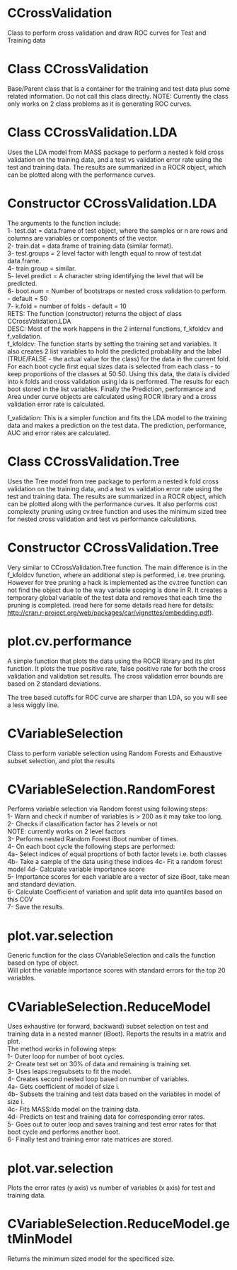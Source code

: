 # CCrossValidation
Class to perform cross validation and draw ROC curves for Test and Training data

# Class CCrossValidation
Base/Parent class that is a container for the training and test data plus some related information. Do not call this class
directly.
NOTE: Currently the class only works on 2 class problems as it is generating ROC curves.

# Class CCrossValidation.LDA
Uses the LDA model from MASS package to perform a nested k fold cross validation on the training data, and a test vs validation
error rate using the test and training data. The results are summarized in a ROCR object, which can be plotted along with the
performance curves. 

# Constructor CCrossValidation.LDA
The arguments to the function include:  
1- test.dat = data.frame of test object, where the samples or n are rows and columns are variables or components of the vector.  
2- train.dat = data.frame of training data (similar format).  
3- test.groups = 2 level factor with length equal to nrow of test.dat data.frame.  
4- train.group = similar.  
5- level.predict = A character string identifying the level that will be predicted.  
6- boot.num = Number of bootstraps or nested cross validation to perform. - default = 50  
7- k.fold = number of folds - default = 10  
RETS: The function (constructor) returns the object of class CCrossValidation.LDA  
DESC: Most of the work happens in the 2 internal functions, f_kfoldcv and f_validation.  
f_kfoldcv: The function starts by setting the training set and variables. It also creates 2 list variables to hold the predicted 
probability and the label (TRUE/FALSE - the actual value for the class) for the data in the current fold. For each boot cycle first
equal sizes data is selected from each class - to keep proportions of the classes at 50:50. Using this data, the data is divided into
k folds and cross validation using lda is performed. The results for each boot stored in the list variables. Finally the Prediction,
performance and Area under curve objects are calculated using ROCR library and a cross validation error rate is calculated.  
  
f_validation: This is a simpler function and fits the LDA model to the training data and makes a prediction on the test data. The
prediction, performance, AUC and error rates are calculated.  
  
# Class CCrossValidation.Tree
Uses the Tree model from tree package to perform a nested k fold cross validation on the training data, and a test vs validation
error rate using the test and training data. The results are summarized in a ROCR object, which can be plotted along with the
performance curves. It also performs cost complexity pruning using cv.tree function and uses the minimum sized tree for nested
cross validation and test vs performance calculations.

# Constructor CCrossValidation.Tree
Very similar to CCrossValidation.Tree function. The main difference is in the f_kfoldcv function, where an additional step is performed, i.e. tree pruning. However for tree pruning a hack is implemented as the cv.tree function can not find the object due to
the way variable scoping is done in R. It creates a temporary global variable of the test data and removes that each time the 
pruning is completed. (read here for some details read here for details: http://cran.r-project.org/web/packages/car/vignettes/embedding.pdf). 

# plot.cv.performance
A simple function that plots the data using the ROCR library and its plot function. It plots the true positive rate, false positive 
rate for both the cross validation and validation set results. The cross validation error bounds are based on 2 standard deviations.  
  
The tree based cutoffs for ROC curve are sharper than LDA, so you will see a less wiggly line.
# CVariableSelection
Class to perform variable selection using Random Forests and Exhaustive subset selection, and plot the results

# CVariableSelection.RandomForest
Performs variable selection via Random forest using following steps:  
1- Warn and check if number of variables is > 200 as it may take too long.  
2- Checks if classification factor has 2 levels or not  
NOTE: currently works on 2 level factors  
3- Performs nested Random Forest iBoot number of times.  
4- On each boot cycle the following steps are performed:  
4a- Select indices of equal proprtions of both factor levels i.e. both classes
4b- Take a sample of the data using these indices
4c- Fit a random forest model 
4d- Calculate variable importance score  
5- Importance scores for each variable are a vector of size iBoot, take mean and standard deviation.  
6- Calculate Coefficient of variation and split data into quantiles based on this COV  
7- Save the results.  

# plot.var.selection
Generic function for the class CVariableSelection and calls the function based on type of object.  
Will plot the variable importance scores with standard errors for the top 20 variables.

# CVariableSelection.ReduceModel
Uses exhaustive (or forward, backward) subset selection on test and training data in a nested manner (iBoot). Reports the results 
in a matrix and plot.  
The method works in following steps:  
1- Outer loop for number of boot cycles.  
2- Create test set on 30% of data and remaining is training set.  
3- Uses leaps::regsubsets to fit the model.  
4- Creates second nested loop based on number of variables.  
4a- Gets coefficient of model of size i.  
4b- Subsets the training and test data based on the variables in model of size i.  
4c- Fits MASS:lda model on the training data.  
4d- Predicts on test and training data for corresponding error rates.  
5- Goes out to outer loop and saves training and test error rates for that boot cycle and performs another boot.  
6- Finally test and training error rate matrices are stored.  

# plot.var.selection
Plots the error rates (y axis) vs number of variables (x axis) for test and training data.

# CVariableSelection.ReduceModel.getMinModel
Returns the minimum sized model for the specificed size.


